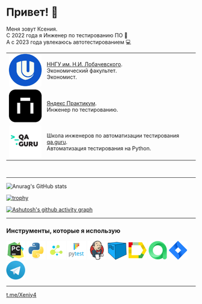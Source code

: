 # Привет! 🤗
Меня зовут Ксения.  
С 2022 года я Инженер по тестированию ПО 👾  
А с 2023 года увлекаюсь автотестированием 💻

<table width="100%" border='0'>
   <tr> 
    <td width="20" valign="bottom"><img src="/images/nngu.jpg"></td><td valign="middle"><a target="_blank" href="http://www.unn.ru/">ННГУ им. Н.И. Лобачевского</a>.</br> Экономический факультет.</br> Экономист.</td></tr>
    <tr><td width="20" valign="bottom"><img src="/images/yp.png"></td><td valign="middle"><a target="_blank" href="https://practicum.yandex.ru/">Яндекс Практикум</a>.</br>Инженер по тестированию.</td>
    <tr><td width="20%" valign="bottom"><img src="/images/guru.jpg"></td><td valign="middle">Школа инженеров по автоматизации тестирования <a target="_blank" href="https://qa.guru">qa.guru</a>.</br> Автоматизация тестирования на Python.</td></tr>
   </tr>
  </table>
  </br>

---
![Anurag's GitHub stats](https://github-readme-stats.vercel.app/api?username=xeniy4&show_icons=true&theme=tokyonight)

[![trophy](https://github-profile-trophy.vercel.app/?username=Xeniy4&theme=tokyonight)](https://github.com/ryo-ma/github-profile-trophy)

[![Ashutosh's github activity graph](https://github-readme-activity-graph.vercel.app/graph?username=xeniy4&theme=tokyo-night&days=30)](https://github.com/ashutosh00710/github-readme-activity-graph)

---
### Инструменты, которые я использую
  <img src="icons/pycharm.png" width="50"> <img src="icons/python.svg" width="50">  <img src="icons/selene.png" width="50"> <img src="icons/pytest.png" width="50"> <img src="icons/jenkins.png" width="50"> <img src="icons/selenoid.png" width="50"> <img src="icons/allure_report.png" width="50"> <img src="icons/allure_testops.png" width="50"> <img src="icons/jira.png" width="50"> <img src="icons/tg.png" width="50"> 

---

[t.me/Xeniy4](https://t.me/Xeniy4)

